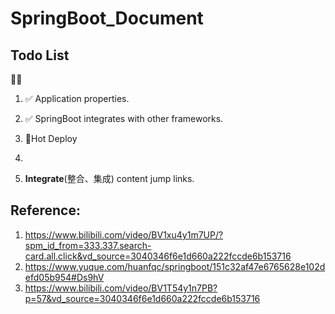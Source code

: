 # SpringBoot_Document

## Todo List

🔳✅

1. ✅ Application properties.
2. ✅ SpringBoot integrates with other frameworks.
3. 🔳Hot Deploy
4.

100. **Integrate**(整合、集成) content jump links.

## Reference:

1. https://www.bilibili.com/video/BV1xu4y1m7UP/?spm_id_from=333.337.search-card.all.click&vd_source=3040346f6e1d660a222fccde6b153716
2. https://www.yuque.com/huanfqc/springboot/151c32af47e6765628e102defd05b954#Ds9hV
3. https://www.bilibili.com/video/BV1T54y1n7PB?p=57&vd_source=3040346f6e1d660a222fccde6b153716
